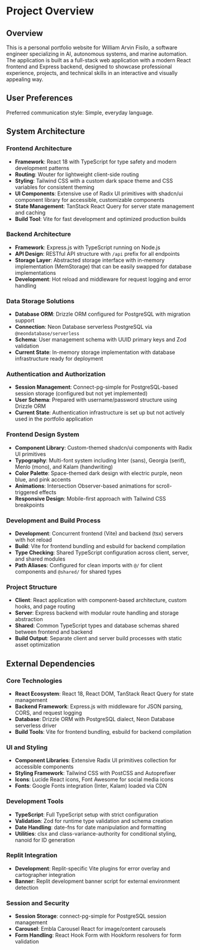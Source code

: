 # Project Overview

## Overview

This is a personal portfolio website for William Arvin Fisilo, a software engineer specializing in AI, autonomous systems, and marine automation. The application is built as a full-stack web application with a modern React frontend and Express backend, designed to showcase professional experience, projects, and technical skills in an interactive and visually appealing way.

## User Preferences

Preferred communication style: Simple, everyday language.

## System Architecture

### Frontend Architecture
- **Framework**: React 18 with TypeScript for type safety and modern development patterns
- **Routing**: Wouter for lightweight client-side routing
- **Styling**: Tailwind CSS with a custom dark space theme and CSS variables for consistent theming
- **UI Components**: Extensive use of Radix UI primitives with shadcn/ui component library for accessible, customizable components
- **State Management**: TanStack React Query for server state management and caching
- **Build Tool**: Vite for fast development and optimized production builds

### Backend Architecture
- **Framework**: Express.js with TypeScript running on Node.js
- **API Design**: RESTful API structure with `/api` prefix for all endpoints
- **Storage Layer**: Abstracted storage interface with in-memory implementation (MemStorage) that can be easily swapped for database implementations
- **Development**: Hot reload and middleware for request logging and error handling

### Data Storage Solutions
- **Database ORM**: Drizzle ORM configured for PostgreSQL with migration support
- **Connection**: Neon Database serverless PostgreSQL via `@neondatabase/serverless`
- **Schema**: User management schema with UUID primary keys and Zod validation
- **Current State**: In-memory storage implementation with database infrastructure ready for deployment

### Authentication and Authorization
- **Session Management**: Connect-pg-simple for PostgreSQL-based session storage (configured but not yet implemented)
- **User Schema**: Prepared with username/password structure using Drizzle ORM
- **Current State**: Authentication infrastructure is set up but not actively used in the portfolio application

### Frontend Design System
- **Component Library**: Custom-themed shadcn/ui components with Radix UI primitives
- **Typography**: Multi-font system including Inter (sans), Georgia (serif), Menlo (mono), and Kalam (handwriting)
- **Color Palette**: Space-themed dark design with electric purple, neon blue, and pink accents
- **Animations**: Intersection Observer-based animations for scroll-triggered effects
- **Responsive Design**: Mobile-first approach with Tailwind CSS breakpoints

### Development and Build Process
- **Development**: Concurrent frontend (Vite) and backend (tsx) servers with hot reload
- **Build**: Vite for frontend bundling and esbuild for backend compilation
- **Type Checking**: Shared TypeScript configuration across client, server, and shared modules
- **Path Aliases**: Configured for clean imports with `@/` for client components and `@shared/` for shared types

### Project Structure
- **Client**: React application with component-based architecture, custom hooks, and page routing
- **Server**: Express backend with modular route handling and storage abstraction
- **Shared**: Common TypeScript types and database schemas shared between frontend and backend
- **Build Output**: Separate client and server build processes with static asset optimization

## External Dependencies

### Core Technologies
- **React Ecosystem**: React 18, React DOM, TanStack React Query for state management
- **Backend Framework**: Express.js with middleware for JSON parsing, CORS, and request logging
- **Database**: Drizzle ORM with PostgreSQL dialect, Neon Database serverless driver
- **Build Tools**: Vite for frontend bundling, esbuild for backend compilation

### UI and Styling
- **Component Libraries**: Extensive Radix UI primitives collection for accessible components
- **Styling Framework**: Tailwind CSS with PostCSS and Autoprefixer
- **Icons**: Lucide React icons, Font Awesome for social media icons
- **Fonts**: Google Fonts integration (Inter, Kalam) loaded via CDN

### Development Tools
- **TypeScript**: Full TypeScript setup with strict configuration
- **Validation**: Zod for runtime type validation and schema creation
- **Date Handling**: date-fns for date manipulation and formatting
- **Utilities**: clsx and class-variance-authority for conditional styling, nanoid for ID generation

### Replit Integration
- **Development**: Replit-specific Vite plugins for error overlay and cartographer integration
- **Banner**: Replit development banner script for external environment detection

### Session and Security
- **Session Storage**: connect-pg-simple for PostgreSQL session management
- **Carousel**: Embla Carousel React for image/content carousels
- **Form Handling**: React Hook Form with Hookform resolvers for form validation